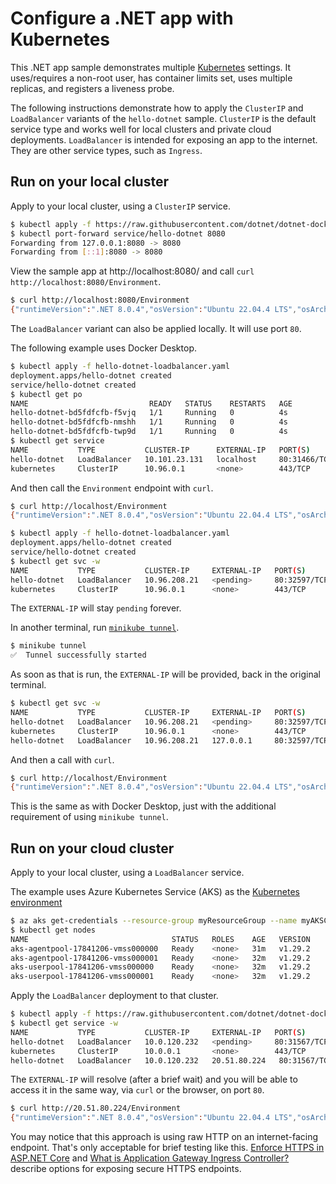 # Configure a .NET app with Kubernetes

This .NET app sample demonstrates multiple [Kubernetes](https://kubernetes.io/) settings. It uses/requires a non-root user, has container limits set, uses multiple replicas, and registers a liveness probe.

The following instructions demonstrate how to apply the `ClusterIP` and `LoadBalancer` variants of the `hello-dotnet` sample. `ClusterIP` is the default service type and works well for local clusters and private cloud deployments. `LoadBalancer` is intended for exposing an app to the internet. They are other service types, such as `Ingress`.

## Run on your local cluster

Apply to your local cluster, using a `ClusterIP` service.

```bash
$ kubectl apply -f https://raw.githubusercontent.com/dotnet/dotnet-docker/main/samples/kubernetes/hello-dotnet/hello-dotnet.yaml
$ kubectl port-forward service/hello-dotnet 8080
Forwarding from 127.0.0.1:8080 -> 8080
Forwarding from [::1]:8080 -> 8080
```

View the sample app at http://localhost:8080/ and call `curl http://localhost:8080/Environment`.

```bash
$ curl http://localhost:8080/Environment 
{"runtimeVersion":".NET 8.0.4","osVersion":"Ubuntu 22.04.4 LTS","osArchitecture":"Arm64","user":"app","processorCount":1,"totalAvailableMemoryBytes":78643200,"memoryLimit":104857600,"memoryUsage":31797248,"hostName":"hello-dotnet-5b887d9fbd-b6bmh"}
```

The `LoadBalancer` variant can also be applied locally. It will use port `80`.

The following example uses Docker Desktop.

```bash
$ kubectl apply -f hello-dotnet-loadbalancer.yaml 
deployment.apps/hello-dotnet created
service/hello-dotnet created
$ kubectl get po
NAME                           READY   STATUS    RESTARTS   AGE
hello-dotnet-bd5fdfcfb-f5vjq   1/1     Running   0          4s
hello-dotnet-bd5fdfcfb-nmshh   1/1     Running   0          4s
hello-dotnet-bd5fdfcfb-twp9d   1/1     Running   0          4s
$ kubectl get service
NAME           TYPE           CLUSTER-IP      EXTERNAL-IP   PORT(S)        AGE
hello-dotnet   LoadBalancer   10.101.23.131   localhost     80:31466/TCP   12s
kubernetes     ClusterIP      10.96.0.1       <none>        443/TCP        29h
```

And then call the `Environment` endpoint with `curl`.

```bash
$ curl http://localhost/Environment 
{"runtimeVersion":".NET 8.0.4","osVersion":"Ubuntu 22.04.4 LTS","osArchitecture":"Arm64","user":"app","processorCount":1,"totalAvailableMemoryBytes":78643200,"memoryLimit":104857600,"memoryUsage":54845440,"hostName":"hello-dotnet-bd5fdfcfb-f5vjq"}
```

```bash
$ kubectl apply -f hello-dotnet-loadbalancer.yaml 
deployment.apps/hello-dotnet created
service/hello-dotnet created
$ kubectl get svc -w
NAME           TYPE           CLUSTER-IP     EXTERNAL-IP   PORT(S)        AGE
hello-dotnet   LoadBalancer   10.96.208.21   <pending>     80:32597/TCP   29s
kubernetes     ClusterIP      10.96.0.1      <none>        443/TCP        2m28s
```

The `EXTERNAL-IP` will stay `pending` forever.

In another terminal, run [`minikube tunnel`](https://minikube.sigs.k8s.io/docs/handbook/accessing/#example-of-loadbalancer).

```bash
$ minikube tunnel  
✅  Tunnel successfully started
```

As soon as that is run, the `EXTERNAL-IP` will be provided, back in the original terminal.

```bash
$ kubectl get svc -w
NAME           TYPE           CLUSTER-IP     EXTERNAL-IP   PORT(S)        AGE
hello-dotnet   LoadBalancer   10.96.208.21   <pending>     80:32597/TCP   29s
kubernetes     ClusterIP      10.96.0.1      <none>        443/TCP        2m28s
hello-dotnet   LoadBalancer   10.96.208.21   127.0.0.1     80:32597/TCP   2m9s
```

And then a call with `curl`.

```bash
$ curl http://localhost/Environment
{"runtimeVersion":".NET 8.0.4","osVersion":"Ubuntu 22.04.4 LTS","osArchitecture":"Arm64","user":"app","processorCount":1,"totalAvailableMemoryBytes":78643200,"memoryLimit":104857600,"memoryUsage":42151936,"hostName":"hello-dotnet-86f4cffb9d-blcnb"}
```

This is the same as with Docker Desktop, just with the additional requirement of using `minikube tunnel`.

## Run on your cloud cluster

Apply to your local cluster, using a `LoadBalancer` service.

The example uses Azure Kubernetes Service (AKS) as the [Kubernetes environment](../environment.md)

```bash
$ az aks get-credentials --resource-group myResourceGroup --name myAKSCluster
$ kubectl get nodes                  
NAME                                STATUS   ROLES    AGE   VERSION
aks-agentpool-17841206-vmss000000   Ready    <none>   31m   v1.29.2
aks-agentpool-17841206-vmss000001   Ready    <none>   32m   v1.29.2
aks-userpool-17841206-vmss000000    Ready    <none>   32m   v1.29.2
aks-userpool-17841206-vmss000001    Ready    <none>   32m   v1.29.2
```

Apply the `LoadBalancer` deployment to that cluster.

```bash
$ kubectl apply -f https://raw.githubusercontent.com/dotnet/dotnet-docker/main/samples/kubernetes/hello-dotnet/hello-dotnet-loadbalancer.yaml
$ kubectl get service -w
NAME           TYPE           CLUSTER-IP     EXTERNAL-IP   PORT(S)        AGE
hello-dotnet   LoadBalancer   10.0.120.232   <pending>     80:31567/TCP   5s
kubernetes     ClusterIP      10.0.0.1       <none>        443/TCP        42h
hello-dotnet   LoadBalancer   10.0.120.232   20.51.80.224   80:31567/TCP   9s
```

The `EXTERNAL-IP` will resolve (after a brief wait) and you will be able to access it in the same way, via `curl` or the browser, on port `80`.

```bash
$ curl http://20.51.80.224/Environment
{"runtimeVersion":".NET 8.0.4","osVersion":"Ubuntu 22.04.4 LTS","osArchitecture":"X64","user":"app","processorCount":1,"totalAvailableMemoryBytes":78643200,"memoryLimit":104857600,"memoryUsage":42323968,"hostName":"hello-dotnet-bd5fdfcfb-twgqs"}
```

You may notice that this approach is using raw HTTP on an internet-facing endpoint. That's only acceptable for brief testing like this. [Enforce HTTPS in ASP.NET Core](https://learn.microsoft.com/aspnet/core/security/enforcing-ssl) and [What is Application Gateway Ingress Controller?](https://learn.microsoft.com/azure/application-gateway/ingress-controller-overview) describe options for exposing secure HTTPS endpoints.
